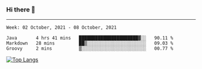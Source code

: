 ### Hi there 👋
---
<!--START_SECTION:waka-->
```text
Week: 02 October, 2021 - 08 October, 2021

Java       4 hrs 41 mins   ██████████████████████▓░░   90.11 % 
Markdown   28 mins         ██▒░░░░░░░░░░░░░░░░░░░░░░   09.03 % 
Groovy     2 mins          ▒░░░░░░░░░░░░░░░░░░░░░░░░   00.77 % 
```
<!--END_SECTION:waka-->

[![Top Langs](https://github-readme-stats.vercel.app/api/top-langs/?username=HyunAh-iia&layout=compact)](https://github.com/anuraghazra/github-readme-stats)
<!--
**HyunAh-iia/HyunAh-iia** is a ✨ _special_ ✨ repository because its `README.md` (this file) appears on your GitHub profile.

Here are some ideas to get you started:

- 🔭 I’m currently working on ...
- 🌱 I’m currently learning ...
- 👯 I’m looking to collaborate on ...
- 🤔 I’m looking for help with ...
- 💬 Ask me about ...
- 📫 How to reach me: ...
- 😄 Pronouns: ...
- ⚡ Fun fact: ...
-->

